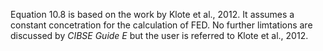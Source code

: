Equation 10.8 is based on the work by Klote et al., 2012.
It assumes a constant concetration for the calculation of FED.
No further limtations are discussed by _CIBSE Guide E_ but the user
is referred to Klote et al., 2012.
